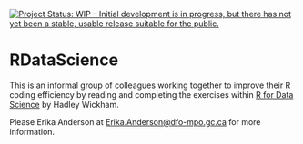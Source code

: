 [![Project Status: WIP – Initial development is in progress, but there has not yet been a stable, usable release suitable for the public.](https://www.repostatus.org/badges/latest/wip.svg)](https://www.repostatus.org/#wip)

# RDataScience
This is an informal group of colleagues working together to improve their R coding efficiency by reading and completing the exercises within [R for Data Science](https://r4ds.had.co.nz/index.html) by Hadley Wickham.

Please Erika Anderson at Erika.Anderson@dfo-mpo.gc.ca for more information.

